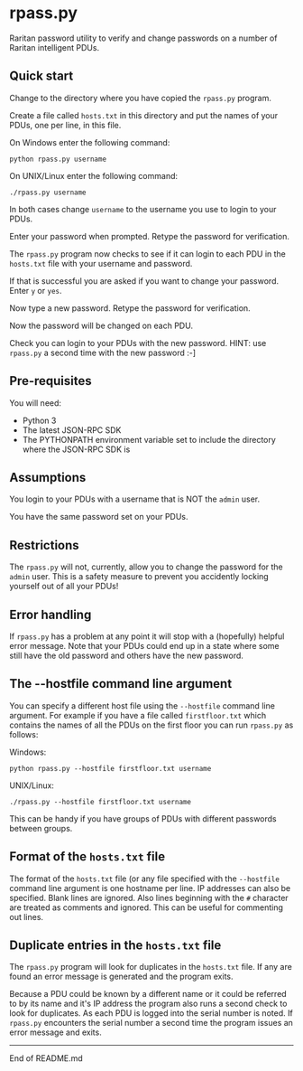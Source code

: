 # rpass.py

Raritan password utility to verify and change passwords on a number of Raritan intelligent PDUs.

## Quick start

Change to the directory where you have copied the `rpass.py` program.

Create a file called `hosts.txt` in this directory and put the names of your PDUs, one per line, in this file.

On Windows enter the following command:

```
python rpass.py username
```

On UNIX/Linux enter the following command:

```
./rpass.py username
```

In both cases change `username` to the username you use to login to your PDUs.

Enter your password when prompted.  Retype the password for verification.

The `rpass.py` program now checks to see if it can login to each PDU in the `hosts.txt` file
with your username and password.

If that is successful you are asked if you want to change your password.  Enter `y` or `yes`.

Now type a new password.  Retype the password for verification.

Now the password will be changed on each PDU.

Check you can login to your PDUs with the new password. HINT: use `rpass.py` a second time with the new password :-]

## Pre-requisites

You will need:

+ Python 3
+ The latest JSON-RPC SDK
+ The PYTHONPATH environment variable set to include the directory where the JSON-RPC SDK is

## Assumptions

You login to your PDUs with a username that is NOT the `admin` user.

You have the same password set on your PDUs.

## Restrictions

The `rpass.py` will not, currently, allow you to change the password for the `admin` user.  This is
a safety measure to prevent you accidently locking yourself out of all your PDUs!

## Error handling

If `rpass.py` has a problem at any point it will stop with a (hopefully) helpful error message.
Note that your PDUs could end up in a state
where some still have the old password and others have the new password.

## The --hostfile command line argument

You can specify a different host file using the `--hostfile` command line argument.  For example
if you have a file called `firstfloor.txt` which contains the names of all the PDUs on the
first floor you can run `rpass.py` as follows:

Windows:

```
python rpass.py --hostfile firstfloor.txt username
```

UNIX/Linux:

```
./rpass.py --hostfile firstfloor.txt username
```

This can be handy if you have groups of PDUs with different passwords between groups.

## Format of the `hosts.txt` file

The format of the `hosts.txt` file (or any file specified with the `--hostfile` command line
argument is one hostname per line.  IP addresses can also be specified.  Blank lines are ignored.
Also lines beginning with the `#` character are treated as comments and ignored.  This can be useful for
commenting out lines.

## Duplicate entries in the `hosts.txt` file

The `rpass.py` program will look for duplicates in the `hosts.txt` file.  If any are found an error
message is generated and the program exits.

Because a PDU could be known by a different name or it could be referred to by its name and it's IP address
the program also runs a second check to look for duplicates.  As each PDU is logged into the serial number is noted.  If
`rpass.py` encounters the serial number a second time the program issues an error message and exits.

------------------------------------------------

End of README.md
